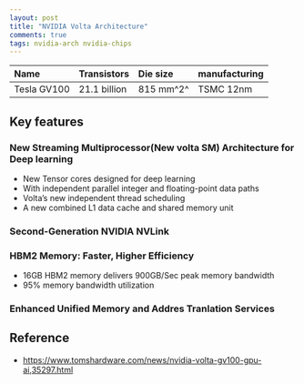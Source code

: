 ```yaml
---
layout: post
title: "NVIDIA Volta Architecture"
comments: true
tags: nvidia-arch nvidia-chips
---
```


|Name|Transistors|Die size|manufacturing|
|:---|:---|:---|:---|
|Tesla GV100|21.1 billion | 815 mm^2^ |TSMC 12nm |

## Key features

### New Streaming Multiprocessor(New volta SM) Architecture for Deep learning

- New Tensor cores designed for deep learning
- With independent parallel integer and floating-point data paths
- Volta’s new independent thread scheduling
- A new combined L1 data cache and shared memory unit

### Second-Generation NVIDIA NVLink

### HBM2 Memory: Faster, Higher Efficiency

- 16GB HBM2 memory delivers 900GB/Sec peak memory bandwidth
- 95% memory bandwidth utilization

### Enhanced Unified Memory and Addres Tranlation Services



## Reference 
- <https://www.tomshardware.com/news/nvidia-volta-gv100-gpu-ai,35297.html>